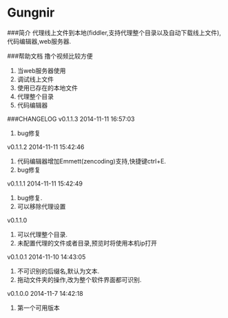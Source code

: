 Gungnir
=======

###简介
代理线上文件到本地(fiddler,支持代理整个目录以及自动下载线上文件),代码编辑器,web服务器.

###帮助文档
撸个视频比较方便  

1. 当web服务器使用   
2. 调试线上文件  
3. 使用已存在的本地文件  
4. 代理整个目录   
5. 代码编辑器


###CHANGELOG
v0.1.1.3 2014-11-11 16:57:03 

1. bug修复

v0.1.1.2   2014-11-11 15:42:46  

1. 代码编辑器增加Emmett(zencoding)支持,快捷键ctrl+E. 
2. bug修复


v0.1.1.1   2014-11-11 15:42:49  

1. bug修复.  
2. 可以移除代理设置  



v0.1.1.0   

1. 可以代理整个目录.  
2. 未配置代理的文件或者目录,预览时将使用本机ip打开  



v0.1.0.1 2014-11-10 14:43:05   

1. 不可识别的后缀名,默认为文本.  
2. 拖动文件夹的操作,改为整个软件界面都可识别.



v0.1.0.0 2014-11-7 14:42:18  

1. 第一个可用版本